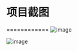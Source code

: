 # 项目截图
============
![image](https://github.com/picksomething/DrawerLayout/blob/master/device-2015-01-01-124252.png)

![image](https://github.com/picksomething/DrawerLayout/blob/master/device-2015-01-01-124353.png)
